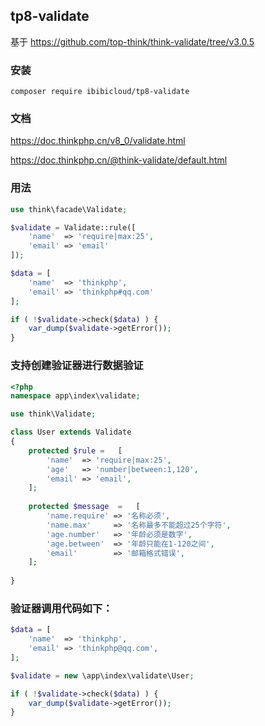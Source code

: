 ## tp8-validate
基于 https://github.com/top-think/think-validate/tree/v3.0.5

### 安装
~~~
composer require ibibicloud/tp8-validate
~~~

### 文档
https://doc.thinkphp.cn/v8_0/validate.html

https://doc.thinkphp.cn/@think-validate/default.html

### 用法
~~~php
use think\facade\Validate;

$validate = Validate::rule([
    'name'  => 'require|max:25',
    'email' => 'email'
]);

$data = [
    'name'  => 'thinkphp',
    'email' => 'thinkphp#qq.com'
];

if ( !$validate->check($data) ) {
    var_dump($validate->getError());
}
~~~

### 支持创建验证器进行数据验证
~~~php
<?php
namespace app\index\validate;

use think\Validate;

class User extends Validate
{
    protected $rule =   [
        'name'  => 'require|max:25',
        'age'   => 'number|between:1,120',
        'email' => 'email',    
    ];
    
    protected $message  =   [
        'name.require' => '名称必须',
        'name.max'     => '名称最多不能超过25个字符',
        'age.number'   => '年龄必须是数字',
        'age.between'  => '年龄只能在1-120之间',
        'email'        => '邮箱格式错误',    
    ];
    
}
~~~

### 验证器调用代码如下：
~~~php
$data = [
    'name'  => 'thinkphp',
    'email' => 'thinkphp@qq.com',
];

$validate = new \app\index\validate\User;

if ( !$validate->check($data) ) {
    var_dump($validate->getError());
}
~~~